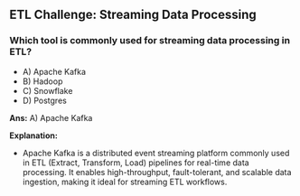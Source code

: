 ## ETL Challenge: Streaming Data Processing

### Which tool is commonly used for streaming data processing in ETL?
- A) Apache Kafka
- B) Hadoop
- C) Snowflake
- D) Postgres

**Ans:** A) Apache Kafka

**Explanation:**
- Apache Kafka is a distributed event streaming platform commonly used in ETL (Extract, Transform, Load) pipelines for real-time data processing. It enables high-throughput, fault-tolerant, and scalable data ingestion, making it ideal for streaming ETL workflows.